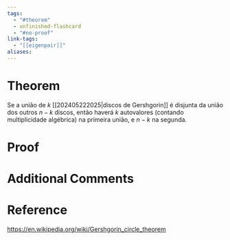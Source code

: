 ```yaml
---
tags:
  - "#theorem"
  - unfinished-flashcard
  - "#no-proof"
link-tags:
  - "[[eigenpair]]"
aliases:
---
```

# Theorem
Se a união de $k$ [[202405222025|discos de Gershgorin]] é disjunta da união dos outros $n - k$ discos, então haverá $k$ autovalores (contando multiplicidade algébrica) na primeira união, e $n-k$ na segunda.

# Proof


# Additional Comments


# Reference 
https://en.wikipedia.org/wiki/Gershgorin_circle_theorem





